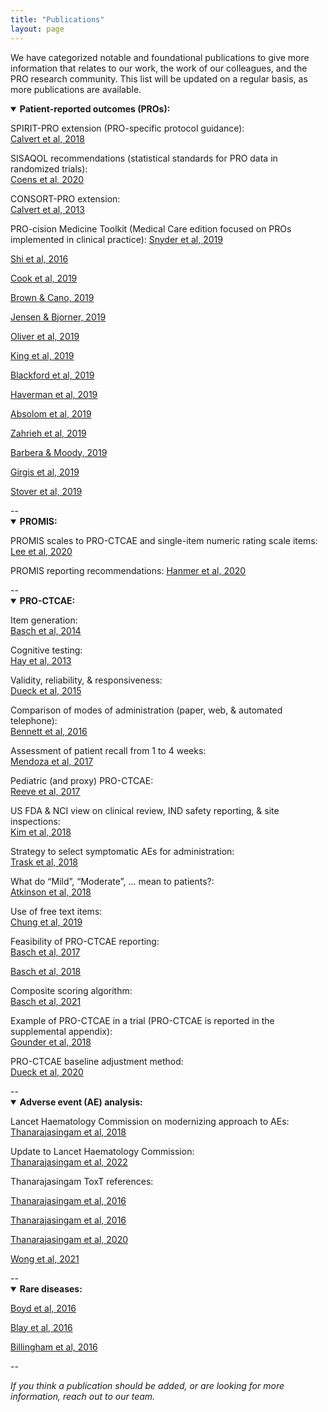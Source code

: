 ```yaml
---
title: "Publications"
layout: page
---
```


We have categorized notable and foundational publications to give more information that relates to our work, the work of our colleagues, and the PRO research community. This list will be updated on a regular basis, as more publications are available.

<details open>
  <summary><b>Patient-reported outcomes (PROs):</b></summary>

  SPIRIT-PRO extension (PRO-specific protocol guidance):  
  [Calvert et al, 2018](https://pubmed.ncbi.nlm.nih.gov/29411037/)
  
  
  SISAQOL recommendations (statistical standards for PRO data in randomized trials):  
  [Coens et al, 2020](https://pubmed.ncbi.nlm.nih.gov/32007209/)
  
  
  CONSORT-PRO extension:  
  [Calvert et al, 2013](https://pubmed.ncbi.nlm.nih.gov/23443445/)

  
  PRO-cision Medicine Toolkit (Medical Care edition focused on PROs implemented in clinical practice):
  [Snyder et al, 2019](https://pubmed.ncbi.nlm.nih.gov/30985589/)
    
  [Shi et al, 2016](https://pubmed.ncbi.nlm.nih.gov/30985590/)
    
  [Cook et al, 2019](https://pubmed.ncbi.nlm.nih.gov/30985591/)
    
  [Brown & Cano, 2019](https://pubmed.ncbi.nlm.nih.gov/30985592/)
    
  [Jensen & Bjorner, 2019](https://pubmed.ncbi.nlm.nih.gov/30985593/)
    
  [Oliver et al, 2019](https://pubmed.ncbi.nlm.nih.gov/30985594/)
    
  [King et al, 2019](https://pubmed.ncbi.nlm.nih.gov/30985595/)
    
  [Blackford et al, 2019](https://pubmed.ncbi.nlm.nih.gov/30985596/)
    
  [Haverman et al, 2019](https://pubmed.ncbi.nlm.nih.gov/30985597/)
    
  [Absolom et al, 2019](https://pubmed.ncbi.nlm.nih.gov/30985598/)
    
  [Zahrieh et al, 2019](https://pubmed.ncbi.nlm.nih.gov/30985599/)
    
  [Barbera & Moody, 2019](https://pubmed.ncbi.nlm.nih.gov/30985600/)
    
  [Girgis et al, 2019](https://pubmed.ncbi.nlm.nih.gov/30985601/)
    
  [Stover et al, 2019](https://pubmed.ncbi.nlm.nih.gov/30985602/)

</details>
--
<details open>
  <summary><b>PROMIS:</b></summary>

  PROMIS scales to PRO-CTCAE and single-item numeric rating scale items:  
  [Lee et al, 2020](https://pubmed.ncbi.nlm.nih.gov/33305344/)
  
  PROMIS reporting recommendations: 
  [Hanmer et al, 2020](https://pubmed.ncbi.nlm.nih.gov/32215788/)
  
</details>
--
<details open>
  <summary><b>PRO-CTCAE:</b></summary>

  Item generation:  
  [Basch et al, 2014](https://pubmed.ncbi.nlm.nih.gov/25265940/)
  
  Cognitive testing:  
  [Hay et al, 2013](https://pubmed.ncbi.nlm.nih.gov/23868457/)
  
  Validity, reliability, & responsiveness:  
  [Dueck et al, 2015](https://pubmed.ncbi.nlm.nih.gov/26270597/)
  
  Comparison of modes of administration (paper, web, & automated telephone):  
  [Bennett et al, 2016](https://pubmed.ncbi.nlm.nih.gov/26892667/) 
  
  Assessment of patient recall from 1 to 4 weeks:  
  [Mendoza et al, 2017](https://pubmed.ncbi.nlm.nih.gov/28545337/)
  
  Pediatric (and proxy) PRO-CTCAE:  
  [Reeve et al, 2017](https://pubmed.ncbi.nlm.nih.gov/28062347/)
  
  US FDA & NCI view on clinical review, IND safety reporting, & site inspections:  
  [Kim et al, 2018](https://pubmed.ncbi.nlm.nih.gov/29237718/)
  
  Strategy to select symptomatic AEs for administration:  
  [Trask et al, 2018](https://pubmed.ncbi.nlm.nih.gov/30230365/)
  
  What do “Mild”, “Moderate”, … mean to patients?:  
  [Atkinson et al, 2018](https://pubmed.ncbi.nlm.nih.gov/29129739/)
  
  Use of free text items:  
  [Chung et al, 2019](https://pubmed.ncbi.nlm.nih.gov/30840079/)
  
  Feasibility of PRO-CTCAE reporting:  
  [Basch et al, 2017](https://pubmed.ncbi.nlm.nih.gov/28463161/)
    
  [Basch et al, 2018](https://pubmed.ncbi.nlm.nih.gov/30204536/)
    
  Composite scoring algorithm:  
  [Basch et al, 2021](https://pubmed.ncbi.nlm.nih.gov/33258687/)
  
  Example of PRO-CTCAE in a trial (PRO-CTCAE is reported in the supplemental appendix):  
  [Gounder et al, 2018](https://pubmed.ncbi.nlm.nih.gov/30575484/)
  
  PRO-CTCAE baseline adjustment method:  
  [Dueck et al, 2020](https://pubmed.ncbi.nlm.nih.gov/31556911/)
</details>
--
<details open>
  <summary><b>Adverse event (AE) analysis:</b></summary>
  
  Lancet Haematology Commission on modernizing approach to AEs:  
  [Thanarajasingam et al, 2018](https://pubmed.ncbi.nlm.nih.gov/29907552/)
  
  Update to Lancet Haematology Commission:  
  [Thanarajasingam et al, 2022](https://pubmed.ncbi.nlm.nih.gov/35483398/)
  
  Thanarajasingam ToxT references:
  
  [Thanarajasingam et al, 2016](https://pubmed.ncbi.nlm.nih.gov/27083333/)
    
  [Thanarajasingam et al, 2016](https://pubmed.ncbi.nlm.nih.gov/27396640/)
    
  [Thanarajasingam et al, 2020](https://pubmed.ncbi.nlm.nih.gov/32470440/)
    
  [Wong et al, 2021](https://pubmed.ncbi.nlm.nih.gov/32951293/)

</details>
--
<details open>
  <summary><b>Rare diseases:</b></summary>
  
  [Boyd et al, 2016](https://pubmed.ncbi.nlm.nih.gov/26868354/)
  
  [Blay et al, 2016](https://pubmed.ncbi.nlm.nih.gov/26868355/)
  
  [Billingham et al, 2016](https://pubmed.ncbi.nlm.nih.gov/26868356/)

</details>

--

<i>If you think a publication should be added, or are looking for more information, reach out to our team.</i>

